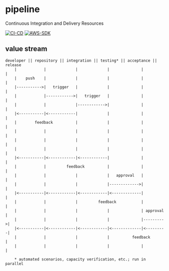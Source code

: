 pipeline
========

Continuous Integration and Delivery Resources

[![CI-CD](https://github.com/gurumojo/pipeline/actions/workflows/main.yml/badge.svg)](https://github.com/gurumojo/pipeline/actions/workflows/main.yml) [![AWS-SDK](https://github.com/gurumojo/pipeline/actions/workflows/aws.yml/badge.svg)](https://github.com/gurumojo/pipeline/actions/workflows/aws.yml)


value stream
------------
```
developer || repository || integration || testing* || acceptance || release
    |            |             |             |              |          |
    |    push    |             |             |              |          |
    |----------->|   trigger   |             |              |          |
    |            |------------>|   trigger   |              |          |
    |            |             |------------>|              |          |
    |<-----------|<------------|             |              |          |
    |        feedback          |             |              |          |
    |            |             |             |              |          |
    |            |             |             |              |          |
    |            |             |             |              |          |
    |<-----------|<------------|<------------|              |          |
    |            |         feedback          |              |          |
    |            |             |             |   approval   |          |
    |            |             |             |------------->|          |
    |<-----------|<------------|<------------|<-------------|          |
    |            |             |         feedback           |          |
    |            |             |             |              | approval |
    |            |             |             |              |--------->|
    |<-----------|<------------|<------------|<-------------|<---------|
    |            |             |             |          feedback       |
    |            |             |             |              |          |

    * automated scenarios, capacity verification, etc.; run in parallel
```

